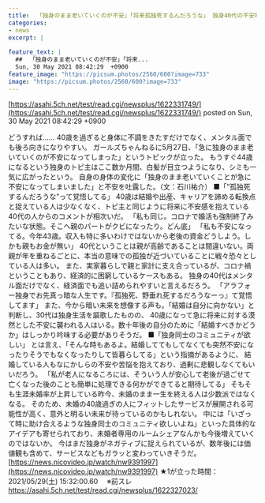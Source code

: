 ```yaml
---
title:  「独身のまま老いていくのが不安」「将来孤独死するんだろうな」 独身40代の不安吐露に共感の声多数 ★12  
categories:
- news
excerpt: |
  
feature_text: |
  ##  「独身のまま老いていくのが不安」「将来...
  Sun, 30 May 2021 08:42:29  +0900
feature_image: "https://picsum.photos/2560/600?image=733"
image: "https://picsum.photos/2560/600?image=733"
---
```


[https://asahi.5ch.net/test/read.cgi/newsplus/1622331749/](https://asahi.5ch.net/test/read.cgi/newsplus/1622331749/)
posted on Sun, 30 May 2021 08:42:29  +0900

<!--more-->

どうすれば…… 40歳を過ぎると身体に不調をきたすだけでなく、メンタル面でも後ろ向きになりやすい。 ガールズちゃんねるに5月27日、「急に独身のまま老いていくのが不安になってしまった」というトピックが立った。 もうすぐ44歳になるという独身のトピ主はここ数か月間、白髪が目立つようになり、シミも一気に広がったという。 自身の身体の変化に「独身のまま老いていくことが急に不安になってしまいました」と不安を吐露した。（文：石川祐介） ■「”孤独死するんだろうな”って覚悟してる」 40歳は結婚や出産、キャリアを諦める転換点と捉えている人は少なくなく、トピ主と同じように将来に不安感を抱えている40代の人からのコメントが相次いだ。 「私も同じ。コロナで婚活も強制終了みたいな状態。そこへ親のパートがクビになったり。どん底」 「私も不安になってる。今年43歳。収入も特に多いわけではないから老後の資金どうしよう。しかも親もお金が無い」 40代ということは親が高齢であることは間違いない。両親が年を重ねるごとに、本当の意味での孤独が近づいていることに戦々恐々としている人は多い。 また、実家暮らしで親と家計に支え合っているが、コロナ禍ということもあり、経済的に困窮しているケースもある。 独身の40代はメンタル面だけでなく、経済面でも追い詰められやすいと言えるだろう。 「アラフォー独身でお先真っ暗な人生です。『孤独死、野垂れ死するだろうなーっ』て覚悟してます」 また、今から暗い未来を想像する声も。「結婚は自分に向かない」と判断し、30代は独身生活を謳歌したものの、 40歳になって急に将来に対する漠然とした不安に襲われる人はいる。数十年後の自分のために「結婚すべきかどうか」はしっかり吟味する必要がありそうだ。 ■「独身同士のコミュニティが欲しい」 とは言え、「そんな時もあるよ。結婚しててもしてなくても突然不安になったりそうでもなくなったりして皆暮らしてる」という指摘があるように、 結婚している人もなにかしらの不安や苦悩を抱えており、過剰に悲観しなくてもいいだろう。 「私が老人になるころには、そういう人が安心して老後が過ごせて亡くなった後のことも簡単に処理できる何かができてると期待してる」 そもそも生涯未婚率が上昇している昨今、未婚のまま一生を終える人は少数派ではなくなる。 そのため、未婚の40歳過ぎの人にフィットしたサービスが展開される可能性が高く、意外と明るい未来が待っているのかもしれない。 中には「いざって時に助け合えるような独身同士のコミュニティ欲しいよね」といった具体的なアイデアも寄せられており、未婚者専用のルームシェアなんかも今後増えていくのではないか。 今はまだ独身がネガティブに捉えられているが、数年後には価値観も含めて、サービスなどもガラッと変わっていきそうだ。 [https://news.nicovideo.jp/watch/nw9391997](https://news.nicovideo.jp/watch/nw9391997) ★1が立った時間：2021/05/29(土) 15:32:00.60　 ※前スレ https://asahi.5ch.net/test/read.cgi/newsplus/1622327023/
